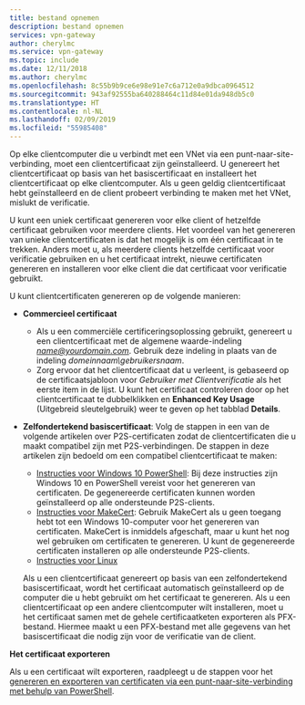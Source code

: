 ```yaml
---
title: bestand opnemen
description: bestand opnemen
services: vpn-gateway
author: cherylmc
ms.service: vpn-gateway
ms.topic: include
ms.date: 12/11/2018
ms.author: cherylmc
ms.openlocfilehash: 8c55b9b9ce6e98e91e7c6a712e0a9dbca0964512
ms.sourcegitcommit: 943af92555ba640288464c11d84e01da948db5c0
ms.translationtype: HT
ms.contentlocale: nl-NL
ms.lasthandoff: 02/09/2019
ms.locfileid: "55985408"
---
```

Op elke clientcomputer die u verbindt met een VNet via een punt-naar-site-verbinding, moet een clientcertificaat zijn geïnstalleerd. U genereert het clientcertificaat op basis van het basiscertificaat en installeert het clientcertificaat op elke clientcomputer. Als u geen geldig clientcertificaat hebt geïnstalleerd en de client probeert verbinding te maken met het VNet, mislukt de verificatie.

U kunt een uniek certificaat genereren voor elke client of hetzelfde certificaat gebruiken voor meerdere clients. Het voordeel van het genereren van unieke clientcertificaten is dat het mogelijk is om één certificaat in te trekken. Anders moet u, als meerdere clients hetzelfde certificaat voor verificatie gebruiken en u het certificaat intrekt, nieuwe certificaten genereren en installeren voor elke client die dat certificaat voor verificatie gebruikt.

U kunt clientcertificaten genereren op de volgende manieren:

- **Commercieel certificaat**

  - Als u een commerciële certificeringsoplossing gebruikt, genereert u een clientcertificaat met de algemene waarde-indeling *name@yourdomain.com*. Gebruik deze indeling in plaats van de indeling *domeinnaam\gebruikersnaam*.
  - Zorg ervoor dat het clientcertificaat dat u verleent, is gebaseerd op de certificaatsjabloon voor *Gebruiker met Clientverificatie* als het eerste item in de lijst. U kunt het certificaat controleren door op het clientcertificaat te dubbelklikken en **Enhanced Key Usage**  (Uitgebreid sleutelgebruik) weer te geven op het tabblad **Details**.

- **Zelfondertekend basiscertificaat**: Volg de stappen in een van de volgende artikelen over P2S-certificaten zodat de clientcertificaten die u maakt compatibel zijn met P2S-verbindingen. De stappen in deze artikelen zijn bedoeld om een compatibel clientcertificaat te maken: 

  * [Instructies voor Windows 10 PowerShell](../articles/vpn-gateway/vpn-gateway-certificates-point-to-site.md#clientcert): Bij deze instructies zijn Windows 10 en PowerShell vereist voor het genereren van certificaten. De gegenereerde certificaten kunnen worden geïnstalleerd op alle ondersteunde P2S-clients.
  * [Instructies voor MakeCert](../articles/vpn-gateway/vpn-gateway-certificates-point-to-site-makecert.md): Gebruik MakeCert als u geen toegang hebt tot een Windows 10-computer voor het genereren van certificaten. MakeCert is inmiddels afgeschaft, maar u kunt het nog wel gebruiken om certificaten te genereren. U kunt de gegenereerde certificaten installeren op alle ondersteunde P2S-clients.
  * [Instructies voor Linux](../articles/vpn-gateway/vpn-gateway-certificates-point-to-site-linux.md)

  Als u een clientcertificaat genereert op basis van een zelfondertekend basiscertificaat, wordt het certificaat automatisch geïnstalleerd op de computer die u hebt gebruikt om het certificaat te genereren. Als u een clientcertificaat op een andere clientcomputer wilt installeren, moet u het certificaat samen met de gehele certificaatketen exporteren als PFX-bestand. Hiermee maakt u een PFX-bestand met alle gegevens van het basiscertificaat die nodig zijn voor de verificatie van de client. 

**Het certificaat exporteren**

Als u een certificaat wilt exporteren, raadpleegt u de stappen voor het [genereren en exporteren van certificaten via een punt-naar-site-verbinding met behulp van PowerShell](../articles/vpn-gateway/vpn-gateway-certificates-point-to-site.md#clientexport).
